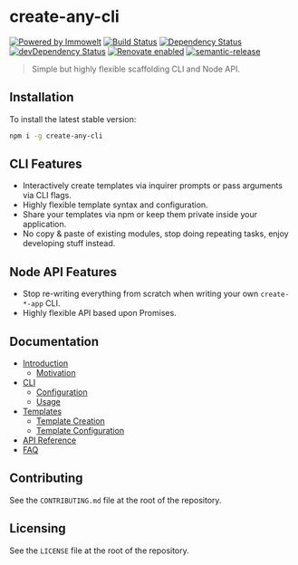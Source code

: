 # create-any-cli

[![Powered by Immowelt](https://img.shields.io/badge/powered%20by-immowelt-yellow.svg?colorB=ffb200)](https://stackshare.io/immowelt-group/)
[![Build Status](https://travis-ci.org/ImmoweltGroup/create-any-cli.svg?branch=master)](https://travis-ci.org/ImmoweltGroup/create-any-cli)
[![Dependency Status](https://david-dm.org/ImmoweltGroup/create-any-cli.svg)](https://david-dm.org/ImmoweltGroup/create-any-cli)
[![devDependency Status](https://david-dm.org/ImmoweltGroup/create-any-cli/dev-status.svg)](https://david-dm.org/ImmoweltGroup/create-any-cli#info=devDependencies&view=table)
[![Renovate enabled](https://img.shields.io/badge/renovate-enabled-brightgreen.svg)](https://renovateapp.com/)
[![semantic-release](https://img.shields.io/badge/%20%20%F0%9F%93%A6%F0%9F%9A%80-semantic--release-e10079.svg)](https://github.com/semantic-release/semantic-release)

> Simple but highly flexible scaffolding CLI and Node API.

## Installation
To install the latest stable version:

```sh
npm i -g create-any-cli
```

## CLI Features
* Interactively create templates via inquirer prompts or pass arguments via CLI flags.
* Highly flexible template syntax and configuration.
* Share your templates via npm or keep them private inside your application.
* No copy & paste of existing modules, stop doing repeating tasks, enjoy developing stuff instead.

## Node API Features
* Stop re-writing everything from scratch when writing your own `create-*-app` CLI.
* Highly flexible API based upon Promises.

## Documentation
* [Introduction](/docs/introduction/README.md)
  * [Motivation](/docs/introduction/Motivation.md)
* [CLI](/docs/cli/README.md)
  * [Configuration](/docs/cli/Configuration.md)
  * [Usage](/docs/cli/Usage.md)
* [Templates](/docs/templates/README.md)
  * [Template Creation](/docs/templates/CreatingTemplates.md)
  * [Template Configuration](/docs/templates/Configuration.md)
* [API Reference](/docs/api/README.md)
* [FAQ](/docs/FAQ.md)

## Contributing
See the `CONTRIBUTING.md` file at the root of the repository.

## Licensing
See the `LICENSE` file at the root of the repository.
